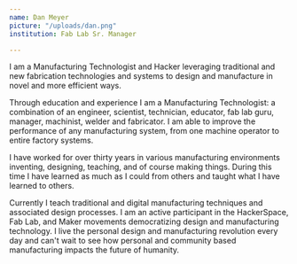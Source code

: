 ```yaml
---
name: Dan Meyer
picture: "/uploads/dan.png"
institution: Fab Lab Sr. Manager

---
```


I am a Manufacturing Technologist and Hacker leveraging traditional and new fabrication technologies and systems to design and manufacture in novel and more efficient ways. 

Through education and experience I am a Manufacturing Technologist: a combination of an engineer, scientist, technician, educator, fab lab guru, manager, machinist, welder and fabricator. I am able to improve the performance of any manufacturing system, from one machine operator to entire factory systems.

I have worked for over thirty years in various manufacturing environments inventing, designing, teaching, and of course making things. During this time I have learned as much as I could from others and taught what I have learned to others.

Currently I teach traditional and digital manufacturing techniques and associated design processes. I am an active participant in the HackerSpace, Fab Lab, and Maker movements democratizing design and manufacturing technology. I live the personal design and manufacturing revolution every day and can't wait to see how personal and community based manufacturing impacts the future of humanity. 
